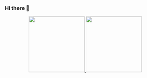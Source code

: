 ### Hi there 👋

<!--
**JulianoPrates/JulianoPrates** is a ✨ _special_ ✨ repository because its `README.md` (this file) appears on your GitHub profile.

Here are some ideas to get you started:

- 🔭 I’m currently working on ...
- 🌱 I’m currently learning ...
- 👯 I’m looking to collaborate on ...
- 🤔 I’m looking for help with ...
- 💬 Ask me about ...
- 📫 How to reach me: ...
- 😄 Pronouns: ...
- ⚡ Fun fact: ...
-->

<div align="center">
  <a href="https://github.com/JulianoPrates">
  <img height="175em" src="https://github-readme-stats.vercel.app/api?username=JulianoPrates&show_icons=true&theme=dracula&include_all_commits=true&count_private=true"/>
  <img height="175em" src="https://github-readme-stats.vercel.app/api/top-langs/?username=JulianoPrates&layout=compact&langs_count=7&theme=dracula"/>
</div>
